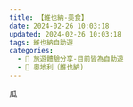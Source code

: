 ```yaml
---
title: 【維也納-美食】
date: 2024-02-26 10:03:18
updated: 2024-02-26 10:03:18
tags: 維也納自助遊
categories: 
  - 🌴 旅遊體驗分享-目前皆為自助遊
  - 🥥 奧地利（維也納)  
---
```

瓜
 <!-- more -->